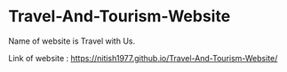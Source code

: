 # Travel-And-Tourism-Website
Name of website is Travel with Us.

Link of website : https://nitish1977.github.io/Travel-And-Tourism-Website/
